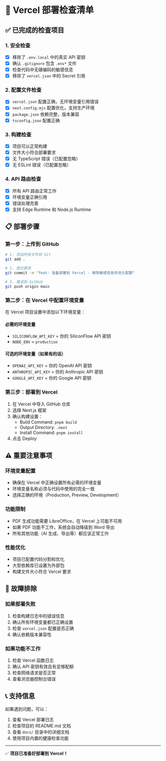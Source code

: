 # 🚀 Vercel 部署检查清单

## ✅ 已完成的检查项目

### 1. 安全检查
- [x] 移除了 `.env.local` 中的真实 API 密钥
- [x] 确认 `.gitignore` 包含 `.env*` 文件
- [x] 检查代码中无硬编码的敏感信息
- [x] 移除了 `vercel.json` 中的 Secret 引用

### 2. 配置文件检查
- [x] `vercel.json` 配置正确，无环境变量引用错误
- [x] `next.config.mjs` 配置优化，支持生产环境
- [x] `package.json` 依赖完整，版本兼容
- [x] `tsconfig.json` 配置正确

### 3. 构建检查
- [x] 项目可以正常构建
- [x] 文件大小符合部署要求
- [x] 无 TypeScript 错误（已配置忽略）
- [x] 无 ESLint 错误（已配置忽略）

### 4. API 路由检查
- [x] 所有 API 路由正常工作
- [x] 环境变量正确引用
- [x] 错误处理完善
- [x] 支持 Edge Runtime 和 Node.js Runtime

## 📋 部署步骤

### 第一步：上传到 GitHub
```bash
# 1. 添加所有文件到 Git
git add .

# 2. 提交更改
git commit -m "feat: 准备部署到 Vercel - 移除敏感信息并优化配置"

# 3. 推送到 GitHub
git push origin main
```

### 第二步：在 Vercel 中配置环境变量
在 Vercel 项目设置中添加以下环境变量：

#### 必需的环境变量
- `SILICONFLOW_API_KEY` = 你的 SiliconFlow API 密钥
- `NODE_ENV` = `production`

#### 可选的环境变量（如果有的话）
- `OPENAI_API_KEY` = 你的 OpenAI API 密钥
- `ANTHROPIC_API_KEY` = 你的 Anthropic API 密钥
- `GOOGLE_API_KEY` = 你的 Google API 密钥

### 第三步：部署到 Vercel
1. 在 Vercel 中导入 GitHub 仓库
2. 选择 Next.js 框架
3. 确认构建设置：
   - Build Command: `pnpm build`
   - Output Directory: `.next`
   - Install Command: `pnpm install`
4. 点击 Deploy

## ⚠️ 重要注意事项

### 环境变量配置
- 确保在 Vercel 中正确设置所有必需的环境变量
- 环境变量名称必须与代码中使用的完全一致
- 选择正确的环境（Production, Preview, Development）

### 功能限制
- PDF 生成功能需要 LibreOffice，在 Vercel 上可能不可用
- 如果 PDF 功能不工作，系统会自动降级到 Word 导出
- 所有其他功能（AI 生成、导出等）都应该正常工作

### 性能优化
- 项目已配置代码分割和优化
- 大型依赖库已设置为外部包
- 构建文件大小符合 Vercel 要求

## 🔧 故障排除

### 如果部署失败
1. 检查构建日志中的错误信息
2. 确认所有环境变量都已正确设置
3. 检查 `vercel.json` 配置是否正确
4. 确认依赖版本兼容性

### 如果功能不工作
1. 检查 Vercel 函数日志
2. 确认 API 密钥有效且有足够配额
3. 检查网络请求是否正常
4. 查看浏览器控制台错误

## 📞 支持信息

如果遇到问题，可以：
1. 查看 Vercel 部署日志
2. 检查项目的 README.md 文档
3. 查看 `docs/` 目录中的详细文档
4. 使用项目内置的健康检查功能

---

✅ **项目已准备好部署到 Vercel！**